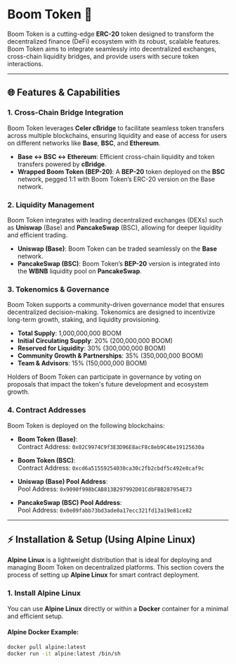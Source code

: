 # Boom Token 🚀

Boom Token is a cutting-edge **ERC-20** token designed to transform the decentralized finance (DeFi) ecosystem with its robust, scalable features. Boom Token aims to integrate seamlessly into decentralized exchanges, cross-chain liquidity bridges, and provide users with secure token interactions.

---

## 🌐 Features & Capabilities

### 1. **Cross-Chain Bridge Integration**
Boom Token leverages **Celer cBridge** to facilitate seamless token transfers across multiple blockchains, ensuring liquidity and ease of access for users on different networks like **Base**, **BSC**, and **Ethereum**.

- **Base ↔ BSC ↔ Ethereum**: Efficient cross-chain liquidity and token transfers powered by **cBridge**.
- **Wrapped Boom Token (BEP-20)**: A **BEP-20** token deployed on the **BSC** network, pegged 1:1 with Boom Token’s ERC-20 version on the Base network.

### 2. **Liquidity Management**
Boom Token integrates with leading decentralized exchanges (DEXs) such as **Uniswap** (Base) and **PancakeSwap** (BSC), allowing for deeper liquidity and efficient trading.

- **Uniswap (Base)**: Boom Token can be traded seamlessly on the **Base** network.
- **PancakeSwap (BSC)**: Boom Token’s **BEP-20** version is integrated into the **WBNB** liquidity pool on **PancakeSwap**.

### 3. **Tokenomics & Governance**
Boom Token supports a community-driven governance model that ensures decentralized decision-making. Tokenomics are designed to incentivize long-term growth, staking, and liquidity provisioning.

- **Total Supply**: 1,000,000,000 BOOM
- **Initial Circulating Supply**: 20% (200,000,000 BOOM)
- **Reserved for Liquidity**: 30% (300,000,000 BOOM)
- **Community Growth & Partnerships**: 35% (350,000,000 BOOM)
- **Team & Advisors**: 15% (150,000,000 BOOM)

Holders of Boom Token can participate in governance by voting on proposals that impact the token's future development and ecosystem growth.

### 4. **Contract Addresses**
Boom Token is deployed on the following blockchains:

- **Boom Token (Base)**:  
  Contract Address: `0x02C9974C9f3E3D96E8acF8c8eb9C46e19125630a`

- **Boom Token (BSC)**:  
  Contract Address: `0xcd6a51559254030ca30c2fb2cbdf5c492e8caf9c`

- **Uniswap (Base) Pool Address**:  
  Pool Address: `0x9090f998bCAB813B297992D01CdbFBB287954E73`

- **PancakeSwap (BSC) Pool Address**:  
  Pool Address: `0x0e09fabb73bd3ade0a17ecc321fd13a19e81ce82`

---

## ⚡ Installation & Setup (Using Alpine Linux)

**Alpine Linux** is a lightweight distribution that is ideal for deploying and managing Boom Token on decentralized platforms. This section covers the process of setting up **Alpine Linux** for smart contract deployment.

### 1. Install Alpine Linux

You can use **Alpine Linux** directly or within a **Docker** container for a minimal and efficient setup.

#### Alpine Docker Example:

```bash
docker pull alpine:latest
docker run -it alpine:latest /bin/sh
